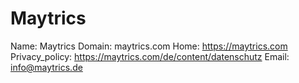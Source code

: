 
# Maytrics

Name: Maytrics
Domain: maytrics.com
Home: https://maytrics.com
Privacy_policy: https://maytrics.com/de/content/datenschutz
Email: info@maytrics.de
